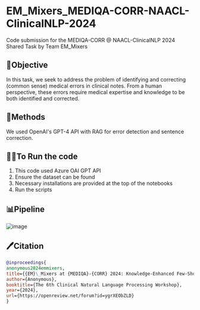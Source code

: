 # EM_Mixers_MEDIQA-CORR-NAACL-ClinicalNLP-2024
Code submission for the MEDIQA-CORR @ NAACL-ClinicalNLP 2024 Shared Task by Team EM_Mixers

## 🎯Objective
In this task, we seek to address the problem of identifying and correcting (common sense) medical errors in clinical notes. From a human perspective, these errors require medical expertise and knowledge to be both identified and corrected. 

## 🚧Methods
We used OpenAI's GPT-4 API with RAG for error detection and sentence correction.

## 🏃‍♂️To Run the code
1. This code used Azure OAI GPT API
2. Ensure the dataset can be found
3. Necessary installations are provided at the top of the notebooks
4. Run the scripts

## 📊Pipeline

![image](https://github.com/swati-rajwal/EM_Mixers_MEDIQA-CORR-NAACL-ClinicalNLP-2024/assets/145946818/9a8904c8-995a-4c1a-91f8-65ac80450e98)

## 🖊️Citation

```bibtex
@inproceedings{
anonymous2024emmixers,
title={{EM}\_Mixers at {MEDIQA}-{CORR} 2024: Knowledge-Enhanced Few-Shot In-Context Learning for Medical Error Detection \& Correction},
author={Anonymous},
booktitle={The 6th Clinical Natural Language Processing Workshop},
year={2024},
url={https://openreview.net/forum?id=ygrXEObZLD}
}
```

